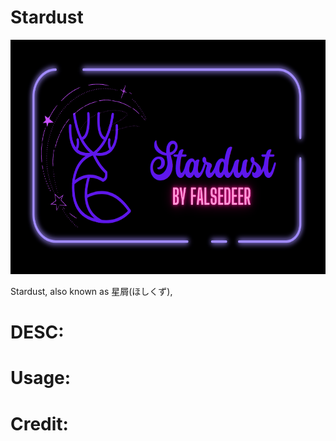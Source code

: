 # Stardust
<img src="https://raw.githubusercontent.com/Falsedeer/Stardust/main/Picture/banner.png" width="600" height="375"/>

Stardust, also known as 星屑(ほしくず),


# DESC:

# Usage:

# Credit:
